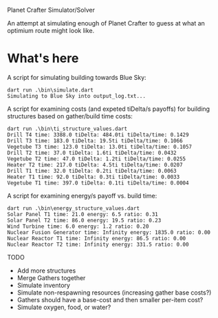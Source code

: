 Planet Crafter Simulator/Solver

An attempt at simulating enough of Planet Crafter to guess at what an optimium route might look like.

# What's here

A script for simulating building towards Blue Sky:
```
dart run .\bin\simulate.dart
Simulating to Blue Sky into output_log.txt...
```

A script for examining costs (and expeted tiDelta/s payoffs) for
building structures based on gather/build time costs:
```
dart run .\bin\ti_structure_values.dart
Drill T4 time: 3388.0 tiDelta: 484.0ti tiDelta/time: 0.1429
Drill T3 time: 183.0 tiDelta: 19.5ti tiDelta/time: 0.1066
Vegetube T3 time: 123.0 tiDelta: 13.0ti tiDelta/time: 0.1057
Drill T2 time: 37.0 tiDelta: 1.6ti tiDelta/time: 0.0432
Vegetube T2 time: 47.0 tiDelta: 1.2ti tiDelta/time: 0.0255
Heater T2 time: 217.0 tiDelta: 4.5ti tiDelta/time: 0.0207
Drill T1 time: 32.0 tiDelta: 0.2ti tiDelta/time: 0.0063
Heater T1 time: 92.0 tiDelta: 0.3ti tiDelta/time: 0.0033
Vegetube T1 time: 397.0 tiDelta: 0.1ti tiDelta/time: 0.0004
```

A script for examining energy/s payoff vs. build time:
```
dart run .\bin\energy_structure_values.dart
Solar Panel T1 time: 21.0 energy: 6.5 ratio: 0.31
Solar Panel T2 time: 86.0 energy: 19.5 ratio: 0.23
Wind Turbine time: 6.0 energy: 1.2 ratio: 0.20
Nuclear Fusion Generator time: Infinity energy: 1835.0 ratio: 0.00
Nuclear Reactor T1 time: Infinity energy: 86.5 ratio: 0.00
Nuclear Reactor T2 time: Infinity energy: 331.5 ratio: 0.00
```


TODO
* Add more structures
* Merge Gathers together
* Simulate inventory
* Simulate non-respawning resources (increasing gather base costs?)
* Gathers should have a base-cost and then smaller per-item cost?
* Simulate oxygen, food, or water?